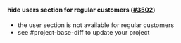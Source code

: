 #### hide users section for regular customers ([#3502](https://github.com/shopsys/shopsys/pull/3502))

- the user section is not available for regular customers
- see #project-base-diff to update your project
